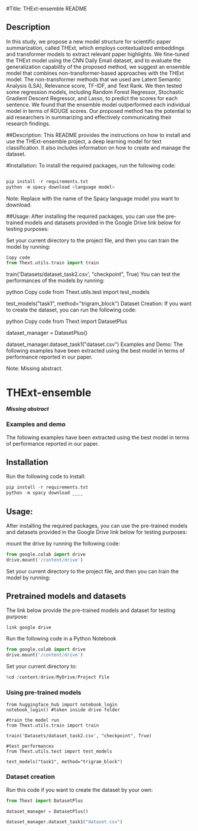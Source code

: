 #Title: THExt-ensemble README
## Description
In this study, we propose a new model structure for scientific paper summarization, called THExt, which employs contextualized embeddings and transformer models to extract relevant paper highlights. We fine-tuned the THExt model using the CNN Daily Email dataset, and to evaluate the generalization capability of the proposed method, we suggest an ensemble model that combines non-transformer-based approaches with the THExt model. The non-transformer methods that we used are Latent Semantic Analysis (LSA), Relevance score, TF-IDF, and Text Rank. We then tested some regression models, including Random Forest Regressor, Stochastic Gradient Descent Regressor, and Lasso, to predict the scores for each sentence. We found that the ensemble model outperformed each individual model in terms of ROUGE scores. Our proposed method has the potential to aid researchers in summarizing and effectively communicating their research findings.

##Description:
This README provides the instructions on how to install and use the THExt-ensemble project, a deep learning model for text classification. It also includes information on how to create and manage the dataset.

#Installation:
To install the required packages, run the following code:

```python

pip install -r requirements.txt
python -m spacy download <language model>
```
Note: Replace <language model> with the name of the Spacy language model you want to download.

##Usage:
After installing the required packages, you can use the pre-trained models and datasets provided in the Google Drive link below for testing purposes:

<Insert Google Drive Link>
Set your current directory to the project file, and then you can train the model by running:

```python
Copy code
from Thext.utils.train import train
```

train('Datasets/dataset_task2.csv', "checkpoint", True)
You can test the performances of the models by running:

python
Copy code
from Thext.utils.test import test_models

test_models("task1", method="trigram_block")
Dataset Creation:
If you want to create the dataset, you can run the following code:

python
Copy code
from Thext import DatasetPlus

dataset_manager = DatasetPlus()

dataset_manager.dataset_task1("dataset.csv")
Examples and Demo:
The following examples have been extracted using the best model in terms of performance reported in our paper.

Note: Missing abstract.















































# THExt-ensemble
 ***Missing abstract***

### Examples and demo

The following examples have been extracted using the best model in terms of performance reported in our paper.

## Installation

Run the following code to install:

```python
pip install -r requirements.txt
python -m spacy download ____
```
## Usage:
After installing the required packages, you can use the pre-trained models and datasets provided in the Google Drive link below for testing purposes:

<link>
mount the drive by running the following code:

```python
from google.colab import drive
drive.mount('/content/drive')
```

Set your current directory to the project file, and then you can train the model by running:



## Pretrained models and datasets

The link below provide the pre-trained models and dataset for testing purpose:
```
link google drive
```

Run the following code in a Python Notebook

```python
from google.colab import drive
drive.mount('/content/drive')
```

Set your current directory to:
```python
%cd /content/drive/MyDrive/Project File
```

### Using pre-trained models

```
from huggingface_hub import notebook_login
notebook_login() #token inside drive folder

#train the model run
from Thext.utils.train import train

train('Datasets/dataset_task2.csv', "checkpoint", True)

#test performances
from Thext.utils.test import test_models

test_models("task1", method="trigram_block")
```

### Dataset creation
Run this code if you want to create the dataset by your own:

```python
from Thext import DatasetPlus

dataset_manager = DatasetPlus()

dataset_manager.dataset_task1("dataset.csv")
```
